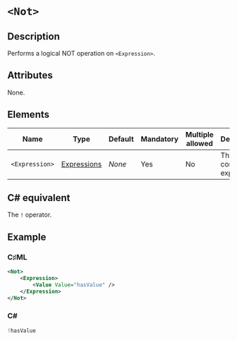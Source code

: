 # `<Not>`

## Description

Performs a logical NOT operation on `<Expression>`.

## Attributes

None.

## Elements

| Name | Type | Default | Mandatory | Multiple allowed | Description |
|---|---|---|---|---|---|
| `<Expression>` | [Expressions](../types/expressions.md) | *None* | Yes | No | The contained expression. |

## C# equivalent

The `!` operator.

## Example

### C♯ML

```xml
<Not>
    <Expression>
        <Value Value="hasValue" />
    </Expression>
</Not>
```

### C#

```csharp
!hasValue
```
